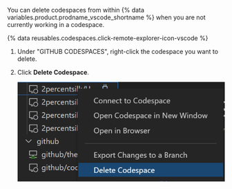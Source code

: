 You can delete codespaces from within {% data variables.product.prodname_vscode_shortname %} when you are not currently working in a codespace.

{% data reusables.codespaces.click-remote-explorer-icon-vscode %}
1. Under "GITHUB CODESPACES", right-click the codespace you want to delete.
1. Click **Delete Codespace**.

   ![Borrar un codespace en {% data variables.product.prodname_dotcom %}](/assets/images/help/codespaces/delete-codespace-vscode.png)
